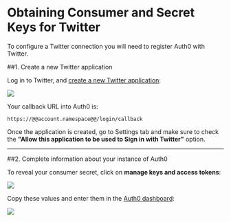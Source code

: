 # Obtaining Consumer and Secret Keys for Twitter

To configure a Twitter connection you will need to register Auth0 with Twitter.

##1. Create a new Twitter application

Log in to Twitter, and [create a new Twitter application](https://apps.twitter.com/app/new):

![](//cdn.auth0.com/docs/img/twitter-api-1.png)

Your callback URL into Auth0 is:

	https://@@account.namespace@@/login/callback

Once the application is created, go to Settings tab and make sure to check the __"Allow this application to be used to Sign in with Twitter"__ option.

---

##2. Complete information about your instance of Auth0

To reveal your consumer secret, click on **manage keys and access tokens**:

![](//cdn.auth0.com/docs/img/twitter-api-2.png)

Copy these values and enter them in the [Auth0 dashboard](https://manage.auth0.com/#/connections/social):

![](//cdn.auth0.com/docs/img/twitter-api-3.png)
